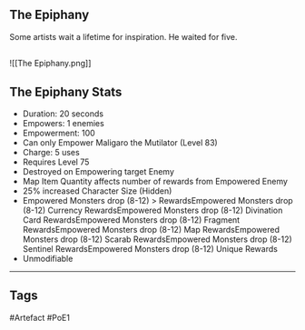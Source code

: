 ## The Epiphany
Some artists wait a lifetime for inspiration. He waited for five.
##
![[The Epiphany.png]]
## The Epiphany Stats
- Duration: 20 seconds
- Empowers: 1 enemies
- Empowerment: 100
- Can only Empower Maligaro the Mutilator (Level 83)
- Charge: 5 uses
- Requires Level 75
- Destroyed on Empowering target Enemy
- Map Item Quantity affects number of rewards from Empowered Enemy
- 25% increased Character Size (Hidden)
- Empowered Monsters drop (8-12) > RewardsEmpowered Monsters drop (8-12) Currency RewardsEmpowered Monsters drop (8-12) Divination Card RewardsEmpowered Monsters drop (8-12) Fragment RewardsEmpowered Monsters drop (8-12) Map RewardsEmpowered Monsters drop (8-12) Scarab RewardsEmpowered Monsters drop (8-12) Sentinel RewardsEmpowered Monsters drop (8-12) Unique Rewards
- Unmodifiable


---
## Tags
#Artefact
#PoE1